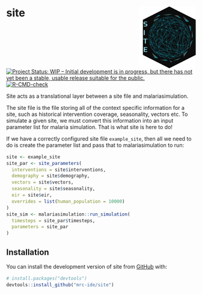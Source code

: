 
<!-- README.md is generated from README.Rmd. Please edit that file -->

# site <img src="man/figures/site_hex.png" align="right" width=30% height=30% />

<!-- badges: start -->

[![Project Status: WIP – Initial development is in progress, but there
has not yet been a stable, usable release suitable for the
public.](https://www.repostatus.org/badges/latest/wip.svg)](https://www.repostatus.org/#wip)
[![R-CMD-check](https://github.com/mrc-ide/site/workflows/R-CMD-check/badge.svg)](https://github.com/mrc-ide/site/actions)
<!-- badges: end -->

Site acts as a translational layer between a site file and
malariasimulation.

The site file is the file storing all of the context specific
information for a site, such as historical intervention coverage,
seasonality, vectors etc. To simulate a given site, we must convert this
information into an input parameter list for malaria simulation. That is
what site is here to do!

If we have a correctly configured site file `example_site`, then all we
need to do is create the parameter list and pass that to
malariasimulation to run:

``` r
site <- example_site
site_par <- site_parameters(
  interventions = site$interventions,
  demography = site$demography,
  vectors = site$vectors,
  seasonality = site$seasonality,
  eir = site$eir,
  overrides = list(human_population = 10000)
)
site_sim <- malariasimulation::run_simulation(
  timesteps = site_par$timesteps,
  parameters = site_par
)
```

## Installation

You can install the development version of site from
[GitHub](https://github.com/) with:

``` r
# install.packages("devtools")
devtools::install_github("mrc-ide/site")
```
